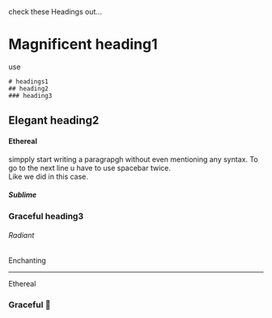 check these Headings out...
# Magnificent heading1

use
```
# headings1
## heading2
### heading3
```
## Elegant heading2 
#### Ethereal
simpply start writing a paragrapgh without even mentioning any syntax. To go to the next line u have to use spacebar twice.  
Like we did in this case.
##### Sublime
### Graceful heading3
###### Radiant  
Enchanting

---

Ethereal  
### Graceful 🪻
